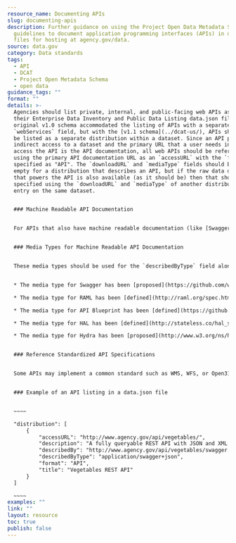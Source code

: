 ```yaml
---
resource_name: Documenting APIs
slug: documenting-apis
description: Further guidance on using the Project Open Data Metadata Schema
  guidelines to document application programming interfaces (APIs) in data.json
  files for hosting at agency.gov/data.
source: data.gov
category: Data standards
tags:
  - API
  - DCAT
  - Project Open Metadata Schema
  - open data
guidance_tags: ""
format: ""
details: >-
  Agencies should list private, internal, and public-facing web APIs as part of
  their Enterprise Data Inventory and Public Data Listing data.json files. The
  original v1.0 schema accommodated the listing of APIs with a separate
  `webServices` field, but with the [v1.1 schema](../dcat-us/), APIs should now
  be listed as a separate distribution within a dataset. Since an API provides
  indirect access to a dataset and the primary URL that a user needs in order to
  access the API is the API documentation, all web APIs should be referenced
  using the primary API documentation URL as an `accessURL` with the `format`
  specified as "API". The `downloadURL` and `mediaType` fields should be left
  empty for a distribution that describes an API, but if the raw data download
  that powers the API is also available (as it should be) then that should be
  specified using the `downloadURL` and `mediaType` of another distribution
  entry on the same dataset.


  ### Machine Readable API Documentation


  For APIs that also have machine readable documentation (like [Swagger](https://github.com/swagger-api/swagger-spec#readme), [RAML](http://raml.org/), [API Blueprint](https://apiblueprint.org/), [HAL](http://stateless.co/hal_specification.html), [Hydra](http://www.w3.org/ns/hydra/spec/latest/core/), etc) it can be specified with `describedBy` and `describedByType`. The URL for the machine readable documentation should be specified by `describedBy` and `describedByType` should be a media type that identifies the format of the machine readable documentation.


  ### Media Types for Machine Readable API Documentation


  These media types should be used for the `describedByType` field along with the URL to the machine readable documentation itself using the `describedBy` field. This should not be confused with the `format` field which should be "API" for an API and `mediaType` which should be blank for an API.


  * The media type for Swagger has been [proposed](https://github.com/wordnik/swagger-spec/issues/110) as `application/swagger+json`

  * The media type for RAML has been [defined](http://raml.org/spec.html#overview) as `application/raml+yaml`

  * The media type for API Blueprint has been [defined](https://github.com/apiaryio/api-blueprint-ast#media-types) as `application/vnd.apiblueprint.ast` in abstract syntax tree form, plus others depending on the serialization

  * The media type for HAL has been [defined](http://stateless.co/hal_specification.html) as `application/hal+json` and `application/hal+xml` for the JSON and XML variants.

  * The media type for Hydra has been [proposed](http://www.w3.org/ns/hydra/spec/latest/core/#h3_adding-affordances-to-representations) as `application/ld+json` with `rel="http://www.w3.org/ns/hydra/core#apiDocumentation"` included in the `Link` HTTP header.


  ### Reference Standardized API Specifications


  Some APIs may implement a common standard such as WMS, WFS, or Open311. If this is an established standard, use the canonical URI for the standard as the value for the `conformsTo` field in the same distribution object where the API is listed.


  ### Example of an API listing in a data.json file


  ~~~~

  "distribution": [
      {
          "accessURL": "http://www.agency.gov/api/vegetables/",
          "description": "A fully queryable REST API with JSON and XML output",
          "describedBy": "http://www.agency.gov/api/vegetables/swagger.json",
          "describedByType": "application/swagger+json",
          "format": "API",
          "title": "Vegetables REST API"
      }
  ]

  ~~~~
examples: ""
link: ""
layout: resource
toc: true
publish: false
---
```

